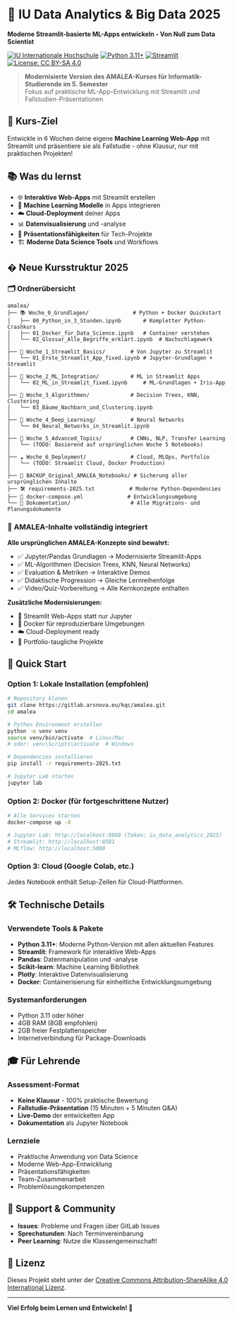 # 🚀 IU Data Analytics & Big Data 2025

**Moderne Streamlit-basierte ML-Apps entwickeln - Von Null zum Data Scientist**

[![IU Internationale Hochschule](https://img.shields.io/badge/IU-Internationale%20Hochschule-orange)](https://www.iu.de)
[![Python 3.11+](https://img.shields.io/badge/Python-3.11%2B-blue)](https://www.python.org)
[![Streamlit](https://img.shields.io/badge/Streamlit-1.25%2B-red)](https://streamlit.io)
[![License: CC BY-SA 4.0](https://img.shields.io/badge/License-CC%20BY--SA%204.0-lightgrey.svg)](https://creativecommons.org/licenses/by-sa/4.0/)

> **Modernisierte Version des AMALEA-Kurses für Informatik-Studierende im 5. Semester**  
> Fokus auf praktische ML-App-Entwicklung mit Streamlit und Fallstudien-Präsentationen

## 🎯 **Kurs-Ziel**

Entwickle in 6 Wochen deine eigene **Machine Learning Web-App** mit Streamlit und präsentiere sie als Fallstudie - ohne Klausur, nur mit praktischen Projekten!

## 📚 **Was du lernst**

- 🌐 **Interaktive Web-Apps** mit Streamlit erstellen
- 🤖 **Machine Learning Modelle** in Apps integrieren  
- ☁️ **Cloud-Deployment** deiner Apps
- 📊 **Datenvisualisierung** und -analyse
- 🎤 **Präsentationsfähigkeiten** für Tech-Projekte
- 🏗️ **Moderne Data Science Tools** und Workflows

## � **Neue Kursstruktur 2025**

### 🗂️ Ordnerübersicht

```
amalea/
├── 📚 Woche_0_Grundlagen/              # Python + Docker Quickstart
│   ├── 00_Python_in_3_Stunden.ipynb       # Kompletter Python-Crashkurs
│   ├── 01_Docker_für_Data_Science.ipynb   # Container verstehen
│   └── 02_Glossar_Alle_Begriffe_erklärt.ipynb  # Nachschlagewerk
│
├── 🎨 Woche_1_Streamlit_Basics/        # Von Jupyter zu Streamlit
│   └── 01_Erste_Streamlit_App_fixed.ipynb # Jupyter-Grundlagen + Streamlit
│
├── 🤖 Woche_2_ML_Integration/          # ML in Streamlit Apps  
│   └── 02_ML_in_Streamlit_fixed.ipynb     # ML-Grundlagen + Iris-App
│
├── 🌳 Woche_3_Algorithmen/             # Decision Trees, KNN, Clustering
│   └── 03_Bäume_Nachbarn_und_Clustering.ipynb
│
├── 🧠 Woche_4_Deep_Learning/           # Neural Networks
│   └── 04_Neural_Networks_in_Streamlit.ipynb
│
├── 🚀 Woche_5_Advanced_Topics/         # CNNs, NLP, Transfer Learning
│   └── (TODO: Basierend auf ursprünglichen Woche 5 Notebooks)
│
├── ☁️ Woche_6_Deployment/              # Cloud, MLOps, Portfolio
│   └── (TODO: Streamlit Cloud, Docker Production)
│
├── 💾 BACKUP_Original_AMALEA_Notebooks/ # Sicherung aller ursprünglichen Inhalte
├── 🛠️ requirements-2025.txt           # Moderne Python-Dependencies  
├── 🐳 docker-compose.yml              # Entwicklungsumgebung
└── 📖 Dokumentation/                   # Alle Migrations- und Planungsdokumente
```

### 🔄 **AMALEA-Inhalte vollständig integriert**

**Alle ursprünglichen AMALEA-Konzepte sind bewahrt:**
- ✅ Jupyter/Pandas Grundlagen → Modernisierte Streamlit-Apps
- ✅ ML-Algorithmen (Decision Trees, KNN, Neural Networks) 
- ✅ Evaluation & Metriken → Interaktive Demos
- ✅ Didaktische Progression → Gleiche Lernreihenfolge
- ✅ Video/Quiz-Vorbereitung → Alle Kernkonzepte enthalten

**Zusätzliche Modernisierungen:**
- 🚀 Streamlit Web-Apps statt nur Jupyter
- 🐳 Docker für reproduzierbare Umgebungen  
- ☁️ Cloud-Deployment ready
- 🎯 Portfolio-taugliche Projekte

## 🚀 **Quick Start**

### Option 1: Lokale Installation (empfohlen)

```bash
# Repository klonen
git clone https://gitlab.arsnova.eu/kqc/amalea.git
cd amalea

# Python Environment erstellen
python -m venv venv
source venv/bin/activate  # Linux/Mac
# oder: venv\Scripts\activate  # Windows

# Dependencies installieren
pip install -r requirements-2025.txt

# Jupyter Lab starten
jupyter lab
```

### Option 2: Docker (für fortgeschrittene Nutzer)

```bash
# Alle Services starten
docker-compose up -d

# Jupyter Lab: http://localhost:8888 (Token: iu_data_analytics_2025)
# Streamlit: http://localhost:8501
# MLflow: http://localhost:5000
```

### Option 3: Cloud (Google Colab, etc.)

Jedes Notebook enthält Setup-Zellen für Cloud-Plattformen.

## 🛠️ **Technische Details**

### Verwendete Tools & Pakete

- **Python 3.11+**: Moderne Python-Version mit allen aktuellen Features
- **Streamlit**: Framework für interaktive Web-Apps
- **Pandas**: Datenmanipulation und -analyse
- **Scikit-learn**: Machine Learning Bibliothek
- **Plotly**: Interaktive Datenvisualisierung
- **Docker**: Containerisierung für einheitliche Entwicklungsumgebung

### Systemanforderungen

- Python 3.11 oder höher
- 4GB RAM (8GB empfohlen)
- 2GB freier Festplattenspeicher
- Internetverbindung für Package-Downloads

## 🎓 **Für Lehrende**

### Assessment-Format
- **Keine Klausur** - 100% praktische Bewertung
- **Fallstudie-Präsentation** (15 Minuten + 5 Minuten Q&A)
- **Live-Demo** der entwickelten App
- **Dokumentation** als Jupyter Notebook

### Lernziele
- Praktische Anwendung von Data Science
- Moderne Web-App-Entwicklung
- Präsentationsfähigkeiten
- Team-Zusammenarbeit
- Problemlösungskompetenzen

## 🤝 **Support & Community**

- **Issues**: Probleme und Fragen über GitLab Issues
- **Sprechstunden**: Nach Terminvereinbarung
- **Peer Learning**: Nutze die Klassengemeinschaft!

## 📜 **Lizenz**

Dieses Projekt steht unter der [Creative Commons Attribution-ShareAlike 4.0 International Lizenz](https://creativecommons.org/licenses/by-sa/4.0/).

---

**Viel Erfolg beim Lernen und Entwickeln! 🚀**
